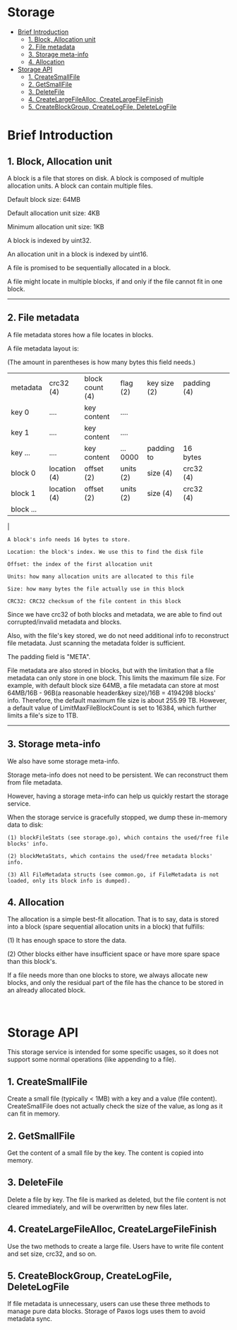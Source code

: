 <h1> Storage </h1>

- [Brief Introduction](#brief-introduction)
  - [1. Block, Allocation unit](#1-block-allocation-unit)
  - [2. File metadata](#2-file-metadata)
  - [3. Storage meta-info](#3-storage-meta-info)
  - [4. Allocation](#4-allocation)
- [Storage API](#storage-api)
  - [1. CreateSmallFile](#1-createsmallfile)
  - [2. GetSmallFile](#2-getsmallfile)
  - [3. DeleteFile](#3-deletefile)
  - [4. CreateLargeFileAlloc, CreateLargeFileFinish](#4-createlargefilealloc-createlargefilefinish)
  - [5. CreateBlockGroup, CreateLogFile, DeleteLogFile](#5-createblockgroup-createlogfile-deletelogfile)

# Brief Introduction

## 1. Block, Allocation unit

A block is a file that stores on disk. A block is composed of multiple allocation units. A block can contain multiple files.

Default block size: 64MB

Default allocation unit size: 4KB

Minimum allocation unit size: 1KB

A block is indexed by uint32.

An allocation unit in a block is indexed by uint16.

A file is promised to be sequentially allocated in a block.

A file might locate in multiple blocks, if and only if the file cannot fit in one block.

---
## 2. File metadata
A file metadata stores how a file locates in blocks.

A file metadata layout is:

(The amount in parentheses is how many bytes this field needs.)

|||||||||
|--|--|--|--|--|--|--|--|
|  metadata | crc32 (4) | block count (4) | flag (2) | key size (2) | padding (4) |
|  key 0 | .... | key content  | .... | |
|  key 1 | .... | key content  | .... | |
|  key ... | .... | key content  | ... 0000 |  padding to  | 16 bytes
|  block 0 | location (4) | offset (2) | units (2) | size (4) | crc32 (4)
|  block 1 | location (4) | offset (2) | units (2) | size (4) | crc32 (4)
|  block ...
|


    A block's info needs 16 bytes to store.

    Location: the block's index. We use this to find the disk file

    Offset: the index of the first allocation unit

    Units: how many allocation units are allocated to this file

    Size: how many bytes the file actually use in this block

    CRC32: CRC32 checksum of the file content in this block

Since we have crc32 of both blocks and metadata, we are able to find out corrupted/invalid metadata and blocks.

Also, with the file's key stored, we do not need additional info to reconstruct file metadata. Just scanning the metadata folder is sufficient.

The padding field is "META".

File metadata are also stored in blocks, but with the limitation that a file metadata can only store in one block. This limits the maximum file size. For example, with default block size 64MB, a file metadata can store at most 64MB/16B - 96B(a reasonable header&key size)/16B = 4194298 blocks' info. Therefore, the default maximum file size is about 255.99 TB. However, a default value of LimitMaxFileBlockCount is set to 16384, which further limits a file's size to 1TB.

---
## 3. Storage meta-info

We also have some storage meta-info.

Storage meta-info does not need to be persistent. We can reconstruct them from file metadata.

However, having a storage meta-info can help us quickly restart the storage service.

When the storage service is gracefully stopped, we dump these in-memory data to disk:

    (1) blockFileStats (see storage.go), which contains the used/free file blocks' info.

    (2) blockMetaStats, which contains the used/free metadata blocks' info.

    (3) All FileMetadata structs (see common.go, if FileMetadata is not loaded, only its block info is dumped).

## 4. Allocation

The allocation is a simple best-fit allocation. That is to say, data is stored into a block (spare sequential allocation units in a block) that fulfills:

(1) It has enough space to store the data.

(2) Other blocks either have insufficient space or have more spare space than this block's.

If a file needs more than one blocks to store, we always allocate new blocks, and only the residual part of the file has the chance to be stored in an already allocated block.

<br>

# Storage API
This storage service is intended for some specific usages, so it does not support some normal operations (like appending to a file).

## 1. CreateSmallFile

Create a small file (typically < 1MB) with a key and a value (file content). CreateSmallFile does not actually check the size of the value, as long as it can fit in memory.

## 2. GetSmallFile

Get the content of a small file by the key. The content is copied into memory.

## 3. DeleteFile

Delete a file by key. The file is marked as deleted, but the file content is not cleared immediately, and will be overwritten by new files later.

## 4. CreateLargeFileAlloc, CreateLargeFileFinish

Use the two methods to create a large file. Users have to write file content and set size, crc32, and so on.

## 5. CreateBlockGroup, CreateLogFile, DeleteLogFile

If file metadata is unnecessary, users can use these three methods to manage pure data blocks. Storage of Paxos logs uses them to avoid metadata sync.

